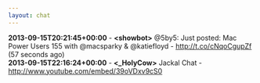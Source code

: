 ```yaml
---
layout: chat
---
```

**2013-09-15T20:21:45+00:00** - **&lt;showbot&gt;** @5by5: Just posted: Mac Power Users 155 with @macsparky &amp; @katiefloyd - http://t.co/cNqoCgupZf (57 seconds ago)  
**2013-09-15T22:16:24+00:00** - **&lt;_HolyCow&gt;** Jackal Chat - http://www.youtube.com/embed/39oVDxv9cS0  
